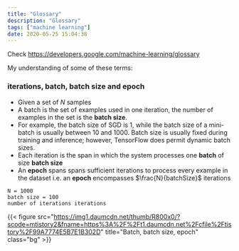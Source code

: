 ```yaml
---
title: "Glossary"
description: "Glossary"
tags: ["machine learning"]
date: 2020-05-25 15:04:38
---
```


Check https://developers.google.com/machine-learning/glossary

My understanding of some of these terms:

### iterations, batch, batch size and epoch

- Given a set of $N$ samples
- A batch is the set of examples used in one iteration, the number of examples in the set is the **batch size**. 
- For example, the batch size of SGD is 1, while the batch size of a mini-batch is usually between 10 and 1000.
Batch size is usually fixed during training and inference; however, TensorFlow does permit dynamic batch sizes.
- Each iteration is the span in which the system processes one **batch** of size **batch size**
- An **epoch** spans spans sufficient iterations to process every example in the dataset i.e. an **epoch** encompasses $\frac{N}{batchSize}$ iterations

```text
N = 1000
batch size = 100
number of iterations iterations 
``` 

{{< figure src="https://img1.daumcdn.net/thumb/R800x0/?scode=mtistory2&fname=https%3A%2F%2Ft1.daumcdn.net%2Fcfile%2Ftistory%2F99A7774E5B7E1B302D" 
  title="Batch, batch size, epoch" class="bg" >}}
<style> .bg { filter: invert(1); } </style>
